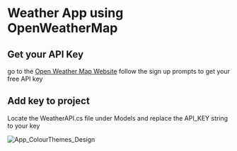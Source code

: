# Weather App using OpenWeatherMap

## Get your API Key
go to the [Open Weather Map Website](https://openweathermap.org/api)
follow the sign up prompts to get your free API key

## Add key to project
Locate the WeatherAPI.cs file under Models and replace the API_KEY string to your key

![App_ColourThemes_Design](https://i.imgur.com/7vuXPSF.png)
